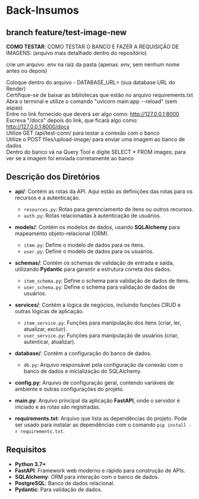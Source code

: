 # Back-Insumos

## branch feature/test-image-new
**COMO TESTAR**:
COMO TESTAR O BANCO E FAZER A REQUISIÇÃO DE IMAGENS: (arquivo mais detalhado dentro do repositório) <br>

crie um arquivo .env na raíz da pasta (apenas .env, sem nenhum nome antes ou depois)<br>

Coloque dentro do arquivo -  DATABASE_URL= (sua database URL do Render)<br>
Certifique-se de baixar as bibliotecas que estão no arquivo requirements.txt<br>
Abra o terminal e utilize o comando "uvicorn main:app --reload" (sem aspas) <br>
Entre no link fornecido que deverá ser algo como: http://127.0.0.1:8000<br>
Escreva "/docs" depois do link, que ficará algo como: http://127.0.0.1:8000/docs<br>
Utilize GET /api/test-conn/ para testar a conexão com o banco<br>
Utilize o POST files/upload-image/ para enviar uma imagem ao banco de dados<br>
Dentro do banco vá na Query Tool e digite SELECT * FROM images;    para ver se a imagem foi enviada corretamente ao banco <br>
## Descrição dos Diretórios

- **api/**: Contém as rotas da API. Aqui estão as definições das rotas para os recursos e a autenticação.
  - `resources.py`: Rotas para gerenciamento de itens ou outros recursos.
  - `auth.py`: Rotas relacionadas à autenticação de usuários.

- **models/**: Contém os modelos de dados, usando **SQLAlchemy** para mapeamento objeto-relacional (ORM).
  - `item.py`: Define o modelo de dados para os itens.
  - `user.py`: Define o modelo de dados para os usuários.

- **schemas/**: Contém os schemas de validação de entrada e saída, utilizando **Pydantic** para garantir a estrutura correta dos dados.
  - `item_schema.py`: Define o schema para validação de dados de itens.
  - `user_schema.py`: Define o schema para validação de dados de usuários.

- **services/**: Contém a lógica de negócios, incluindo funções CRUD e outras lógicas de aplicação.
  - `item_service.py`: Funções para manipulação dos itens (criar, ler, atualizar, excluir).
  - `user_service.py`: Funções para manipulação de usuários (criar, autenticar, atualizar).

- **database/**: Contém a configuração do banco de dados.
  - `db.py`: Arquivo responsável pela configuração da conexão com o banco de dados e inicialização do SQLAlchemy.

- **config.py**: Arquivo de configuração geral, contendo variáveis de ambiente e outras configurações do projeto.

- **main.py**: Arquivo principal da aplicação **FastAPI**, onde o servidor é iniciado e as rotas são registradas.

- **requirements.txt**: Arquivo que lista as dependências do projeto. Pode ser usado para instalar as dependências com o comando `pip install -r requirements.txt`.

## Requisitos

- **Python 3.7+**
- **FastAPI**: Framework web moderno e rápido para construção de APIs.
- **SQLAlchemy**: ORM para interação com o banco de dados.
- **PostgreSQL**: Banco de dados relacional.
- **Pydantic**: Para validação de dados.